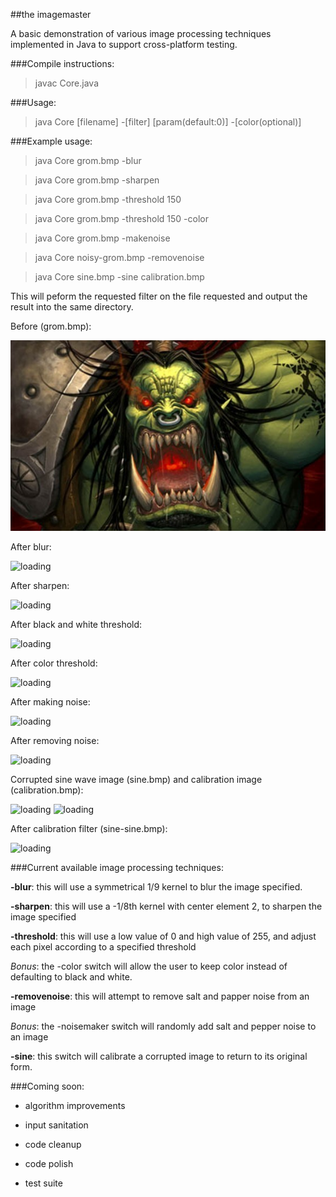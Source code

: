 ##the imagemaster

A basic demonstration of various image processing techniques implemented in Java to support cross-platform testing.

###Compile instructions:

> javac Core.java

###Usage:

> java Core [filename] -[filter] [param(default:0)] -[color(optional)]

###Example usage:

> java Core grom.bmp -blur

> java Core grom.bmp -sharpen

> java Core grom.bmp -threshold 150

> java Core grom.bmp -threshold 150 -color

> java Core grom.bmp -makenoise

> java Core noisy-grom.bmp -removenoise

> java Core sine.bmp -sine calibration.bmp

This will peform the requested filter on the file requested and output the result into the same directory.

Before (grom.bmp):

![loading](grom.bmp)

After blur:

![loading](../screenshots/blur-grom.bmp?raw=true)

After sharpen:

![loading](../screenshots/sharp-grom.bmp?raw=true)

After black and white threshold:

![loading](../screenshots/threshold-grom.bmp?raw=true)

After color threshold:

![loading](../screenshots/color-threshold-grom.bmp?raw=true)

After making noise:

![loading](../screenshots/noisy-grom.bmp?raw=true)

After removing noise:

![loading](../screenshots/removenoise-noisy-grom.bmp?raw=true)

Corrupted sine wave image (sine.bmp) and calibration image (calibration.bmp):

![loading](../screenshots/sine.bmp?raw=true)
![loading](../screenshots/calibration.bmp?raw=true)

After calibration filter (sine-sine.bmp):

![loading](../screenshots/sine-sine.bmp?raw=true)

###Current available image processing techniques:

**-blur**: this will use a symmetrical 1/9 kernel to blur the image specified.

**-sharpen**: this will use a -1/8th kernel with center element 2, to sharpen the image specified

**-threshold**: this will use a low value of 0 and high value of 255, and adjust each pixel according to a specified threshold

_Bonus_: the -color switch will allow the user to keep color instead of defaulting to black and white.

**-removenoise**: this will attempt to remove salt and papper noise from an image

_Bonus_: the -noisemaker switch will randomly add salt and pepper noise to an image

**-sine**: this switch will calibrate a corrupted image to return to its original form.

###Coming soon:

* algorithm improvements

* input sanitation

* code cleanup

* code polish

* test suite
